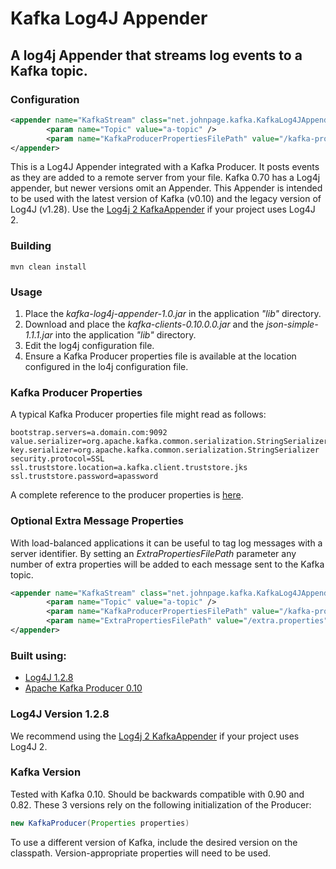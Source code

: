 # Kafka Log4J Appender

## A log4j Appender that streams log events to a Kafka topic. 

### Configuration

```xml
<appender name="KafkaStream" class="net.johnpage.kafka.KafkaLog4JAppender">
		<param name="Topic" value="a-topic" />
		<param name="KafkaProducerPropertiesFilePath" value="/kafka-producer.properties" />
</appender>
```
This is a Log4J Appender integrated with a Kafka Producer. It posts events as they are added to a remote server from your file. 
Kafka 0.70 has a Log4j appender, but newer versions omit an Appender. This Appender is intended to be used with the latest version of Kafka (v0.10) and the legacy version of Log4J (v1.28). 
Use the [Log4j 2 KafkaAppender](http://logging.apache.org/log4j/2.x/manual/appenders.html#KafkaAppender) if your project uses Log4J 2.

### Building
```
mvn clean install
```

### Usage

1. Place the *kafka-log4j-appender-1.0.jar* in the application *"lib"* directory.
2. Download and place the *kafka-clients-0.10.0.0.jar* and the *json-simple-1.1.1.jar* into the application *"lib"* directory.
3. Edit the log4j configuration file.
4. Ensure a Kafka Producer properties file is available at the location configured in the lo4j configuration file.

### Kafka Producer Properties

A typical Kafka Producer properties file might read as follows:
```properties
bootstrap.servers=a.domain.com:9092
value.serializer=org.apache.kafka.common.serialization.StringSerializer
key.serializer=org.apache.kafka.common.serialization.StringSerializer
security.protocol=SSL
ssl.truststore.location=a.kafka.client.truststore.jks
ssl.truststore.password=apassword
```
A complete reference to the producer properties is [here](https://kafka.apache.org/documentation.html#producerconfigs).

### Optional Extra Message Properties

With load-balanced applications it can be useful to tag log messages with a server identifier. 
By setting an *ExtraPropertiesFilePath* parameter any number of extra properties will be added to each message sent to the Kafka topic.
```xml
<appender name="KafkaStream" class="net.johnpage.kafka.KafkaLog4JAppender">
		<param name="Topic" value="a-topic" />
		<param name="KafkaProducerPropertiesFilePath" value="/kafka-producer.properties" />
		<param name="ExtraPropertiesFilePath" value="/extra.properties" />
</appender>
```

### Built using:
* [Log4J 1.2.8](https://logging.apache.org/log4j/1.2/)
* [Apache Kafka Producer 0.10](https://kafka.apache.org/)

### Log4J Version 1.2.8
We recommend using the [Log4j 2 KafkaAppender](http://logging.apache.org/log4j/2.x/manual/appenders.html#KafkaAppender) if your project uses Log4J 2.  

### Kafka Version
Tested with Kafka 0.10. Should be backwards compatible with 0.90 and 0.82. These 3 versions rely on the following initialization of the Producer:
```java
new KafkaProducer(Properties properties) 
```
To use a different version of Kafka, include the desired version on the classpath. Version-appropriate properties will need to be used.
